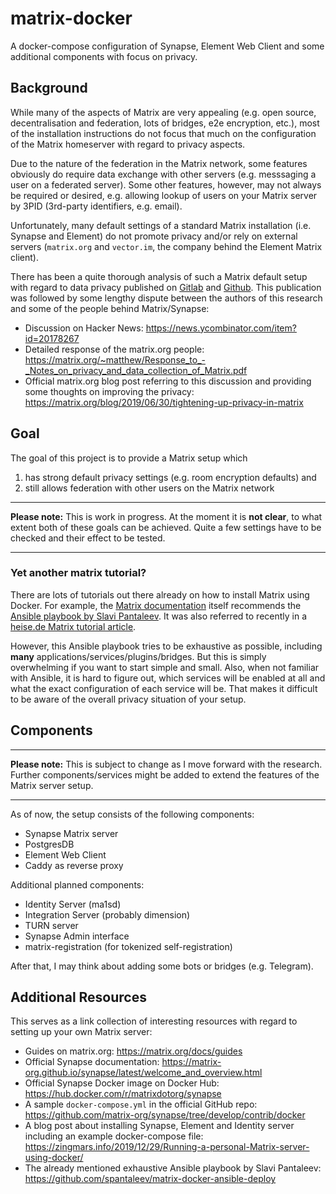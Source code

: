 
# matrix-docker

A docker-compose configuration of Synapse, Element Web Client and some additional components with focus on privacy.

## Background

While many of the aspects of Matrix are very appealing (e.g. open source, decentralisation and federation, lots of bridges, e2e encryption, etc.), most of the installation instructions do not focus that much on the configuration of the Matrix homeserver with regard to privacy aspects.

Due to the nature of the federation in the Matrix network, some features obviously do require data exchange with other servers (e.g. messsaging a user on a federated server). Some other features, however, may not always be required or desired, e.g. allowing lookup of users on your Matrix server by 3PID (3rd-party identifiers, e.g. email).

Unfortunately, many default settings of a standard Matrix installation (i.e. Synapse and Element) do not promote privacy and/or rely on external servers (`matrix.org` and `vector.im`, the company behind the Element Matrix client).

There has been a quite thorough analysis of such a Matrix default setup with regard to data privacy published on [Gitlab](https://gitlab.com/libremonde-org/papers/research/privacy-matrix.org) and [Github](https://gist.github.com/maxidorius/5736fd09c9194b7a6dc03b6b8d7220d0). This publication was followed by some lengthy dispute between the authors of this research and some of the people behind Matrix/Synapse:

- Discussion on Hacker News: https://news.ycombinator.com/item?id=20178267
- Detailed response of the matrix.org people: https://matrix.org/~matthew/Response_to_-_Notes_on_privacy_and_data_collection_of_Matrix.pdf
- Official matrix.org blog post referring to this discussion and providing some thoughts on improving the privacy: https://matrix.org/blog/2019/06/30/tightening-up-privacy-in-matrix


## Goal

The goal of this project is to provide a Matrix setup which

1. has strong default privacy settings (e.g. room encryption defaults) and
2. still allows federation with other users on the Matrix network

---

**Please note:** This is work in progress. At the moment it is **not clear**, to what extent both of these goals can be achieved.
Quite a few settings have to be checked and their effect to be tested.

---

### Yet another matrix tutorial?

There are lots of tutorials out there already on how to install Matrix using Docker. For example, the [Matrix documentation](https://matrix-org.github.io/synapse/latest/setup/installation.html) itself recommends the [Ansible playbook by Slavi Pantaleev](https://github.com/spantaleev/matrix-docker-ansible-deploy). It was also referred to recently in a [heise.de Matrix tutorial article](https://www.heise.de/ratgeber/Eigener-Chatserver-Mit-dem-Matrix-Server-einen-Messaging-Dienst-betreiben-6289020.html).

However, this Ansible playbook tries to be exhaustive as possible, including **many** applications/services/plugins/bridges. But this is simply overwhelming if you want to start simple and small. Also, when not familiar with Ansible, it is hard to figure out, which services will be enabled at all and what the exact configuration of each service will be. That makes it difficult to be aware of the overall privacy situation of your setup.


## Components

---

**Please note:** This is subject to change as I move forward with the research. Further components/services might be added to extend the features of the Matrix server setup.

---

As of now, the setup consists of the following components:

- Synapse Matrix server
- PostgresDB
- Element Web Client
- Caddy as reverse proxy

Additional planned components:

- Identity Server (ma1sd)
- Integration Server (probably dimension)
- TURN server
- Synapse Admin interface
- matrix-registration (for tokenized self-registration)

After that, I may think about adding some bots or bridges (e.g. Telegram).


## Additional Resources

This serves as a link collection of interesting resources with regard to setting up your own Matrix server:

- Guides on matrix.org: https://matrix.org/docs/guides
- Official Synapse documentation: https://matrix-org.github.io/synapse/latest/welcome_and_overview.html
- Official Synapse Docker image on Docker Hub: https://hub.docker.com/r/matrixdotorg/synapse
- A sample `docker-compose.yml` in the official GitHub repo: https://github.com/matrix-org/synapse/tree/develop/contrib/docker
- A blog post about installing Synapse, Element and Identity server including an example docker-compose file: https://zingmars.info/2019/12/29/Running-a-personal-Matrix-server-using-docker/
- The already mentioned exhaustive Ansible playbook by Slavi Pantaleev: https://github.com/spantaleev/matrix-docker-ansible-deploy

